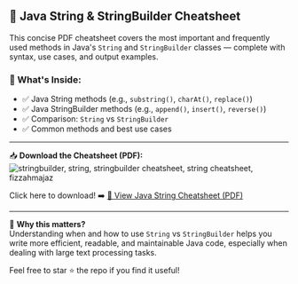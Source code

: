## 📄 Java String & StringBuilder Cheatsheet

This concise PDF cheatsheet covers the most important and frequently used methods in Java's `String` and `StringBuilder` classes — complete with syntax, use cases, and output examples.

### 🔹 What's Inside:
- ✅ Java String methods (e.g., `substring()`, `charAt()`, `replace()`)
- ✅ Java StringBuilder methods (e.g., `append()`, `insert()`, `reverse()`)
- ✅ Comparison: `String` vs `StringBuilder`
- ✅ Common methods and best use cases

---

📥 **Download the Cheatsheet (PDF):**
![stringbuilder, string, stringbuilder cheatsheet, string cheatsheet, fizzahmajaz](https://github.com/user-attachments/assets/bd144caa-19c2-47b0-8f51-33e235df80aa)

Click here to download!
➡️ [📄 View Java String Cheatsheet (PDF)](stringbuilder,%20string,%20stringbuilder%20cheatsheet,%20string%20cheatsheet,%20fizzahmajaz.pdf)

---

📌 **Why this matters?**  
Understanding when and how to use `String` vs `StringBuilder` helps you write more efficient, readable, and maintainable Java code, especially when dealing with large text processing tasks.

Feel free to star ⭐ the repo if you find it useful!
